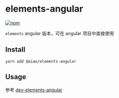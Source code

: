 # elements-angular

[![npm](https://img.shields.io/npm/v/@aiao/elements-angular?label=&style=flat-square)](https://www.npmjs.com/@aiao/elements-angular)

`elements` angular 版本，可在 angular 项目中直接使用

## Install

```console
yarn add @aiao/elements-angular
```

## Usage

参考 [dev-elements-angular](../../apps/dev-elements-angular)
